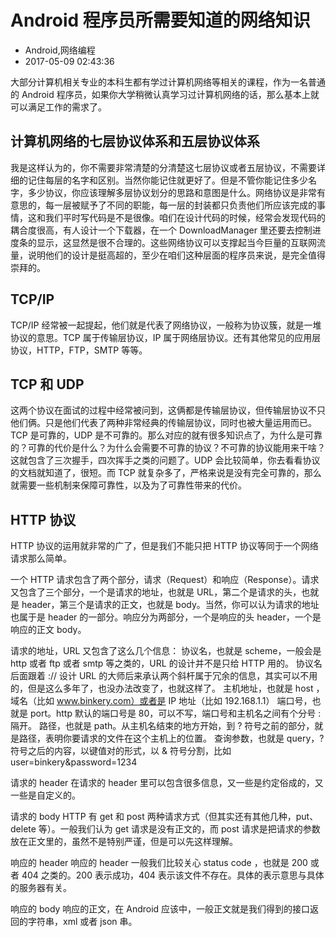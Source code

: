 # Android 程序员所需要知道的网络知识
- Android,网络编程
- 2017-05-09 02:43:36

大部分计算机相关专业的本科生都有学过计算机网络等相关的课程，作为一名普通的 Android 程序员，如果你大学稍微认真学习过计算机网络的话，那么基本上就可以满足工作的需求了。

## 计算机网络的七层协议体系和五层协议体系

我是这样认为的，你不需要非常清楚的分清楚这七层协议或者五层协议，不需要详细的记住每层的名字和区别。当然你能记住就更好了。但是不管你能记住多少名字，多少协议，你应该理解多层协议划分的思路和意图是什么。网络协议是非常有意思的，每一层被赋予了不同的职能，每一层的封装都只负责他们所应该完成的事情，这和我们平时写代码是不是很像。咱们在设计代码的时候，经常会发现代码的耦合度很高，有人设计一个下载器，在一个 DownloadManager 里还要去控制进度条的显示，这显然是很不合理的。这些网络协议可以支撑起当今巨量的互联网流量，说明他们的设计是挺高超的，至少在咱们这种层面的程序员来说，是完全值得崇拜的。

## TCP/IP

TCP/IP 经常被一起提起，他们就是代表了网络协议，一般称为协议簇，就是一堆协议的意思。TCP 属于传输层协议，IP 属于网络层协议。还有其他常见的应用层协议，HTTP，FTP，SMTP 等等。

## TCP 和 UDP

这两个协议在面试的过程中经常被问到，这俩都是传输层协议，但传输层协议不只他们俩。只是他们代表了两种非常经典的传输层协议，同时也被大量运用而已。TCP 是可靠的，UDP 是不可靠的。那么对应的就有很多知识点了，为什么是可靠的？可靠的代价是什么？为什么会需要不可靠的协议？不可靠的协议能用来干啥？这就包含了三次握手，四次挥手之类的问题了。UDP 会比较简单，你去看看协议的文档就知道了，很短。而 TCP 就复杂多了，严格来说是没有完全可靠的，那么就需要一些机制来保障可靠性，以及为了可靠性带来的代价。

## HTTP 协议

HTTP 协议的运用就非常的广了，但是我们不能只把 HTTP 协议等同于一个网络请求那么简单。

一个 HTTP 请求包含了两个部分，请求（Request）和响应（Response）。请求又包含了三个部分，一个是请求的地址，也就是 URL，第二个是请求的头，也就是 header，第三个是请求的正文，也就是 body。当然，你可以认为请求的地址也属于是 header 的一部分。响应分为两部分，一个是响应的头 header，一个是响应的正文 body。

请求的地址，URL 又包含了这么几个信息：
协议名，也就是 scheme，一般会是 http 或者 ftp 或者 smtp 等之类的，URL 的设计并不是只给 HTTP 用的。
协议名后面跟着 :// 设计 URL 的大师后来承认两个斜杆属于冗余的信息，其实可以不用的，但是这么多年了，也没办法改变了，也就这样了。
主机地址，也就是 host ，域名（比如 www.binkery.com）或者是 IP 地址（比如 192.168.1.1）
端口号，也就是 port。http 默认的端口号是 80，可以不写，端口号和主机名之间有个分号 : 隔开。
路径，也就是 path。从主机名结束的地方开始，到 ? 符号之前的部分，就是路径，表明你要请求的文件在这个主机上的位置。
查询参数，也就是 query，? 符号之后的内容，以键值对的形式，以 & 符号分割，比如 user=binkery&password=1234

请求的 header 
在请求的 header 里可以包含很多信息，又一些是约定俗成的，又一些是自定义的。

请求的 body
HTTP 有 get 和 post 两种请求方式（但其实还有其他几种，put、delete 等）。一般我们认为 get 请求是没有正文的，而 post 请求是把请求的参数放在正文里的，虽然不是特别严谨，但是可以先这样理解。


响应的 header
响应的 header 一般我们比较关心 status code ，也就是 200 或者 404 之类的。200 表示成功，404 表示该文件不存在。具体的表示意思与具体的服务器有关。

响应的 body
响应的正文，在 Android 应该中，一般正文就是我们得到的接口返回的字符串，xml 或者 json 串。
